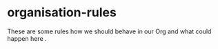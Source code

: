 # organisation-rules
These are some rules how we should behave in our Org and what could happen here .
